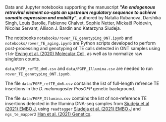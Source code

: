 Data and Jupyter notebooks supporting the manuscript **_"An endogenous retroviral element co-opts an upstream regulatory sequence to achieve somatic expression and mobility"_**, authored by
Natalia Rubanova, Darshika Singh, Louis Barolle, Fabienne Chalvet, Sophie Netter, Mickaël Poidevin, Nicolas Servant, Allison J. Bardin and Katarzyna Siudeja.



The notebooks `notebooks/rover_TE_genotyping_ONT.ipynb` and `notebooks/rover_TE_aging.ipynb` are Python scripts developed to perform post-processing and genotyping of TE calls detected in ONT samples using `tldr` [Ewing et al. (2020) Molecular Cell](https://www.cell.com/molecular-cell/fulltext/S1097-2765(20)30731-0?_returnURL=https%3A%2F%2Flinkinghub.elsevier.com%2Fretrieve%2Fpii%2FS1097276520307310%3Fshowall%3Dtrue), as well as to normalize raw singleton counts.

`data/PGFP_refTE_dm6.csv` and `data/PGFP_Illumina.csv` are needed to run `rover_TE_genotyping_ONT.ipynb`.

The file `data/PGFP_refTE_dm6.csv` contains the list of full-length refrence TE insertions in the _D. melanogaster_ _ProsGFP_ genetic background.


The file `data/PGFP_Illumina.csv` contains the list of non-reference TE insertions detected in the Illumina DNA-seq samples from [Siudeja et al (2021) EMBO J](https://www.embopress.org/doi/full/10.15252/embj.2020106388), using `readtagger` [Siudeja et al. (2021) EMBO J](https://www.embopress.org/doi/full/10.15252/embj.2020106388) and `ngs_te_mapper2` [Han et al. (2021) Genetics](https://academic.oup.com/genetics/article/219/2/iyab113/6321957).

